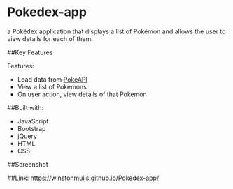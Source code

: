 # Pokedex-app
a Pokédex application that displays a list of Pokémon and allows the user to view details for each of them.

##Key Features

Features:
* Load data from <a href="https://pokeapi.co">PokeAPI</a>
* View a list of Pokemons
* On user action, view details of that Pokemon

##Built with:
* JavaScript
* Bootstrap
* jQuery
* HTML
* CSS

##Screenshot
<img src="">

##Link: <a href="https://winstonmuijs.github.io/Pokedex-app/">https://winstonmuijs.github.io/Pokedex-app/</a>
